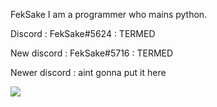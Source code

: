 FekSake
I am a programmer who mains python. 

Discord : FekSake#5624 : TERMED

New discord : FekSake#5716 : TERMED

Newer discord : aint gonna put it here

<a>
    <img src="https://komarev.com/ghpvc/?username=feksake">
</a>
